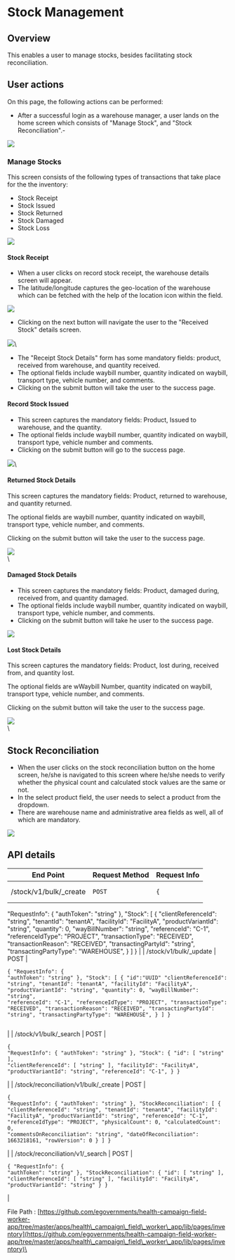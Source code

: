 # Stock Management

## Overview

This enables a user to manage stocks, besides facilitating stock reconciliation.

## User actions

On this page, the following actions can be performed:

* After a successful login as a warehouse manager, a user lands on the home screen which consists of "Manage Stock", and "Stock Reconciliation".-&#x20;

![](<../../../../.gitbook/assets/image (8).png>)

### Manage Stocks

This screen consists of the following types of transactions that take place for the the inventory:

* Stock Receipt
* Stock Issued
* Stock Returned
* Stock Damaged
* Stock Loss

![](<../../../../.gitbook/assets/image (15).png>)

#### Stock Receipt

* When a user clicks on record stock receipt, the warehouse details screen will appear.
* The latitude/longitude captures the geo-location of the warehouse which can be fetched with the help of the location icon within the field.

![](<../../../../.gitbook/assets/image (11).png>)

* Clicking on the next button will navigate the user to the "Received Stock" details screen.&#x20;

![](<../../../../.gitbook/assets/image (5).png>)\


* The "Receipt Stock Details" form has some mandatory fields: product, received from warehouse, and quantity received.&#x20;
* The optional fields include waybill number, quantity indicated on waybill, transport type, vehicle number, and comments. &#x20;
* Clicking on the submit button will take the user to the success page.

#### Record Stock Issued

* This screen captures the mandatory fields: Product, Issued to warehouse, and the quantity.&#x20;
* The optional fields include waybill number, quantity indicated on waybill, transport type, vehicle number and comments. &#x20;
* Clicking on the submit button will go to the success page.

![](<../../../../.gitbook/assets/image (4).png>)\


#### Returned Stock Details

This screen captures the mandatory fields: Product, returned to warehouse, and quantity returned.&#x20;

The optional fields are waybill number, quantity indicated on waybill, transport type, vehicle number, and comments. &#x20;

Clicking on the submit button will take the user to the success page.

![](<../../../../.gitbook/assets/image (6).png>)\
\


#### Damaged Stock Details

* This screen captures the mandatory fields: Product, damaged during, received  from, and quantity damaged.
* The optional fields include waybill number, quantity indicated on waybill, transport type, vehicle number, and comments. &#x20;
* Clicking on the submit button will take he user to the success page.

![](<../../../../.gitbook/assets/image (3).png>)

#### Lost Stock Details

This screen captures the mandatory fields: Product, lost during, received from, and quantity lost.&#x20;

The optional fields are wWaybill Number, quantity indicated on waybill, transport type, vehicle number, and comments. &#x20;

Clicking on the submit button will take the user to the success page.

![](<../../../../.gitbook/assets/image (19).png>)\
\


## Stock Reconciliation

* When the user clicks on the stock reconciliation button on the home screen, he/she is navigated to this screen where he/she needs to verify whether the physical count and calculated stock values are the same or not.&#x20;
* In the select product field, the user needs to select a product from the dropdown.&#x20;
* There are warehouse name and administrative area fields as well, all of which are mandatory.&#x20;

![](<../../../../.gitbook/assets/image (14).png>)

## API details

| End Point                              | Request Method | Request Info                                                                                                                                                                                                                                                                                                                                                                                                                                                                                                                                                                                          |
| -------------------------------------- | -------------- | ----------------------------------------------------------------------------------------------------------------------------------------------------------------------------------------------------------------------------------------------------------------------------------------------------------------------------------------------------------------------------------------------------------------------------------------------------------------------------------------------------------------------------------------------------------------------------------------------------- |
| /stock/v1/bulk/\_create                | `POST`         | <pre class="language-json"><code class="lang-json">{
  "RequestInfo": {
    "authToken": "string"
  },
  "Stock": [
    {
      "clientReferenceId": "string",
      "tenantId": "tenantA",
      "facilityId": "FacilityA",
      "productVariantId": "string",
      "quantity": 0,
      "wayBillNumber": "string",
      "referenceId": "C-1",
      "referenceIdType": "PROJECT",
      "transactionType": "RECEIVED",
      "transactionReason": "RECEIVED",
      "transactingPartyId": "string",
      "transactingPartyType": "WAREHOUSE",
    }
  ]
}
</code></pre>                         |
| /stock/v1/bulk/\_update                | POST           | <pre class="language-json"><code class="lang-json">{
  "RequestInfo": {
    "authToken": "string"
  },
  "Stock": [
    {
      "id":"UUID"
      "clientReferenceId": "string",
      "tenantId": "tenantA",
      "facilityId": "FacilityA",
      "productVariantId": "string",
      "quantity": 0,
      "wayBillNumber": "string",
      "referenceId": "C-1",
      "referenceIdType": "PROJECT",
      "transactionType": "RECEIVED",
      "transactionReason": "RECEIVED",
      "transactingPartyId": "string",
      "transactingPartyType": "WAREHOUSE",
    }
  ]
}      
</code></pre> |
| /stock/v1/bulk/\_search                | POST           | <pre><code>{
  "RequestInfo": {
    "authToken": "string"
  },
  "Stock": {
    "id": [
      "string"
    ],
    "clientReferenceId": [
      "string"
    ],
    "facilityId": "FacilityA",
    "productVariantId": "string",
    "referenceId": "C-1",
  }
}
</code></pre>                                                                                                                                                                                                                                                                                                                         |
| /stock/reconciliation/v1/bulk/\_create | POST           | <pre><code>{
  "RequestInfo": {
    "authToken": "string"
  },
  "StockReconciliation": [
    {
      "clientReferenceId": "string",
      "tenantId": "tenantA",
      "facilityId": "FacilityA",
      "productVariantId": "string",
      "referenceId": "C-1",
      "referenceIdType": "PROJECT",
      "physicalCount": 0,
      "calculatedCount": 0,
      "commentsOnReconciliation": "string",
      "dateOfReconciliation": 1663218161,
      "rowVersion": 0
    }
  ]
}
</code></pre>                                                                                                    |
| /stock/reconciliation/v1/\_search      | POST           | <pre><code>{
  "RequestInfo": {
    "authToken": "string"
  },
  "StockReconciliation": {
    "id": [
      "string"
    ],
    "clientReferenceId": [
      "string"
    ],
    "facilityId": "FacilityA",
    "productVariantId": "string"
  }
}
</code></pre>                                                                                                                                                                                                                                                                                                                                      |

File Path : [https://github.com/egovernments/health-campaign-field-worker-app/tree/master/apps/health\_campaign\_field\_worker\_app/lib/pages/inventory](https://github.com/egovernments/health-campaign-field-worker-app/tree/master/apps/health\_campaign\_field\_worker\_app/lib/pages/inventory)\

